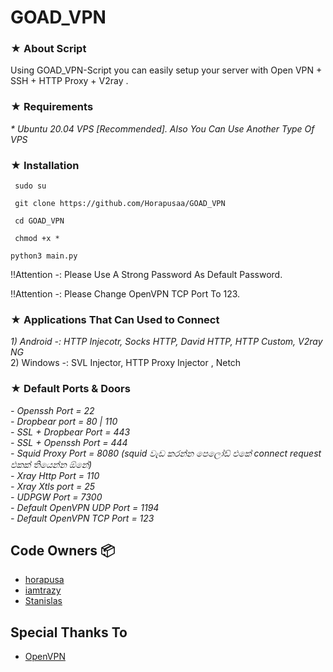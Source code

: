 # GOAD_VPN


   
### ★ About Script   
Using GOAD_VPN-Script you can easily setup your server with Open VPN + SSH + HTTP Proxy + V2ray .

### ★ Requirements

_* Ubuntu 20.04 VPS [Recommended]. Also You Can Use Another Type Of VPS_<br>

### ★ Installation

``` 
 sudo su
 ```
``` 
 git clone https://github.com/Horapusaa/GOAD_VPN
 ```
``` 
 cd GOAD_VPN
 ```
``` 
 chmod +x *
 ```
 ``` 
 python3 main.py
 ```
 
 
 ‼️Attention -: Please Use A Strong Password As Default Password.
 
 ‼️Attention -: Please Change OpenVPN TCP Port To 123.
 
### ★ Applications That Can Used to Connect

_1) Android -: HTTP Injecotr, Socks HTTP, David HTTP, HTTP Custom, V2ray NG_<br> 
2) Windows -: SVL Injector, HTTP Proxy Injector , Netch

### ★ Default Ports & Doors
_- Openssh Port = 22_<br>
_- Dropbear port   =  80 | 110_<br>
_- SSL + Dropbear Port  =  443_<br>
_- SSL + Openssh Port  =  444_<br>
_- Squid Proxy Port  =  8080 (squid වැඩ කරන්න පෙලෝඩ් එකේ connect request එකක් තියෙන්න ඕනේ)_<br>
_- Xray Http Port = 110_<br>
_- Xray Xtls port = 25_<br>
_- UDPGW Port  =  7300_<br>
_- Default OpenVPN UDP Port = 1194_<br>
_- Default OpenVPN TCP Port = 123_<br>
 
## Code Owners 📦
* [horapusa](https://github.com/Horapusaa)
* [iamtrazy](https://github.com/iamtrazy)
* [Stanislas](https://github.com/angristan)

## Special Thanks To
* [OpenVPN](https://openvpn.com)
